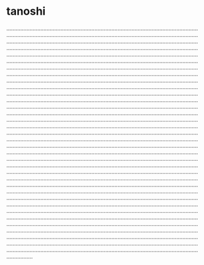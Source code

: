 # tanoshi

.....................................................................................................................................................................................................................................................................................................................................................................................................................................................................................................................................................................................................................................................................................................................................................................................................................................................................................................................................................................................................................................................................................................................................................................................................................................................................................................................................................................................................................................................................................................................................................................................................................................................................................................................................................................................................................................................................................................................................................................................................................................................................................................................................................................................................................................................................................................................................................................................................................................................................................................................................................................................................................................................................................................................................................................................................................................................................................................................................................................................................................................................................................................................................................................................................................................................................................................................................................................................................................................................................................................................................................................................................................................................................................................................................................................................................................................................................................................................................................................................................................................................................................................................................................................................................................................................................................................................................................................................................................................................................................................................................